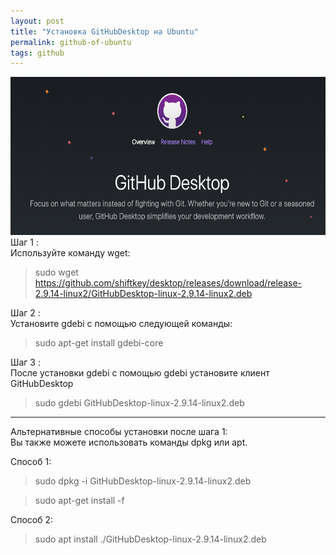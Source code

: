 ```yaml
---
layout: post
title: "Установка GitHubDesktop на Ubuntu"
permalink: github-of-ubuntu
tags: github
---
```


![top_img](./assets/github-of-ubuntu/githubdesktop.png)   
Шаг 1 :       
Используйте команду wget:   
> sudo wget https://github.com/shiftkey/desktop/releases/download/release-2.9.14-linux2/GitHubDesktop-linux-2.9.14-linux2.deb

Шаг 2 :   
Установите gdebi с помощью следующей команды:

> sudo apt-get install gdebi-core



Шаг 3 :   
После установки gdebi с помощью gdebi установите клиент GitHubDesktop

> sudo gdebi GitHubDesktop-linux-2.9.14-linux2.deb

---

Альтернативные способы установки после шага 1:   
Вы также можете использовать команды dpkg или apt.

Способ 1:

> sudo dpkg -i GitHubDesktop-linux-2.9.14-linux2.deb

> sudo apt-get install -f

Способ 2:

> sudo apt install ./GitHubDesktop-linux-2.9.14-linux2.deb
